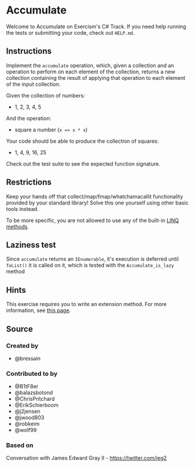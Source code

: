 # Accumulate

Welcome to Accumulate on Exercism's C# Track.
If you need help running the tests or submitting your code, check out `HELP.md`.

## Instructions

Implement the `accumulate` operation, which, given a collection and an
operation to perform on each element of the collection, returns a new
collection containing the result of applying that operation to each element of
the input collection.

Given the collection of numbers:

- 1, 2, 3, 4, 5

And the operation:

- square a number (`x => x * x`)

Your code should be able to produce the collection of squares:

- 1, 4, 9, 16, 25

Check out the test suite to see the expected function signature.

## Restrictions

Keep your hands off that collect/map/fmap/whatchamacallit functionality
provided by your standard library!
Solve this one yourself using other basic tools instead.

To be more specific, you are not allowed to use any of the built-in [LINQ methods](https://docs.microsoft.com/en-us/dotnet/api/system.linq.enumerable?view=netcore-2.1#methods).

## Laziness test

Since `accumulate` returns an `IEnumerable`, it's execution is deferred until `ToList()` it is called on it, which is tested with the `Accumulate_is_lazy` method

## Hints

This exercise requires you to write an extension method. For more information, see [this page](https://docs.microsoft.com/en-us/dotnet/csharp/programming-guide/classes-and-structs/extension-methods).

## Source

### Created by

- @bressain

### Contributed to by

- @B1tF8er
- @balazsbotond
- @ChrisPritchard
- @ErikSchierboom
- @j2jensen
- @jwood803
- @robkeim
- @wolf99

### Based on

Conversation with James Edward Gray II - https://twitter.com/jeg2